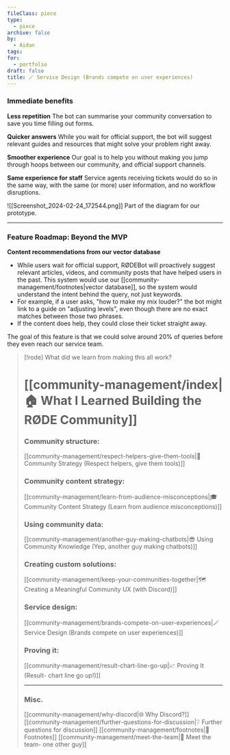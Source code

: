 ```yaml
---
fileClass: piece
type:
  - piece
archive: false
by:
  - Aidan
tags: 
for:
  - portfolio
draft: false
title: 🪄 Service Design (Brands compete on user experiences)
---
```


### Immediate benefits

**Less repetition**
The bot can summarise your community conversation to save you time filling out forms.

**Quicker answers**
While you wait for official support, the bot will suggest relevant guides and resources that might solve your problem right away.

**Smoother experience**
Our goal is to help you without making you jump through hoops between our community, and official support channels.

**Same experience for staff**
Service agents receiving tickets would do so in the same way, with the same (or more) user information, and no workflow disruptions.

![[Screenshot_2024-02-24_172544.png]]
Part of the diagram for our prototype.

---

### Feature Roadmap: Beyond the MVP

**Content recommendations from our vector database**
- While users wait for official support, RØDEBot will proactively suggest relevant articles, videos, and community posts that have helped users in the past. This system would use our [[community-management/footnotes|vector database]], so the system would understand the intent behind the query, not just keywords.
- For example, if a user asks, "how to make my mix louder?" the bot might link to a guide on "adjusting levels", even though there are no exact matches between those two phrases.
- If the content does help, they could close their ticket straight away.

The goal of this feature is that we could solve around 20% of queries before they even reach our service team.

> [!rode] What did we learn from making this all work?
> # [[community-management/index|🏠 What I Learned Building the RØDE Community]]
> 
> ### Community structure:
> [[community-management/respect-helpers-give-them-tools|💜 Community Strategy (Respect helpers, give them tools)]]
> 
> ### Community content strategy:
> [[community-management/learn-from-audience-misconceptions|🎓 Community Content Strategy (Learn from audience misconceptions)]]
> 
> ### Using community data:
> [[community-management/another-guy-making-chatbots|😎 Using Community Knowledge (Yep, another guy making chatbots)]]
> 
> ### Creating custom solutions:
> [[community-management/keep-your-communities-together|🗺️ Creating a Meaningful Community UX (with Discord)]]
> 
> ### Service design:
> [[community-management/brands-compete-on-user-experiences|🪄 Service Design (Brands compete on user experiences)]]
> 
> ### Proving it:
> [[community-management/result-chart-line-go-up|📈 Proving It (Result- chart line go up!)]]
> 
> ---
> 
> ### Misc.
> [[community-management/why-discord|🌐 Why Discord?]]
> [[community-management/further-questions-for-discussion|❔ Further questions for discussion]]
> [[community-management/footnotes|📜 Footnotes]]
> [[community-management/meet-the-team|👋 Meet the team- one other guy]]